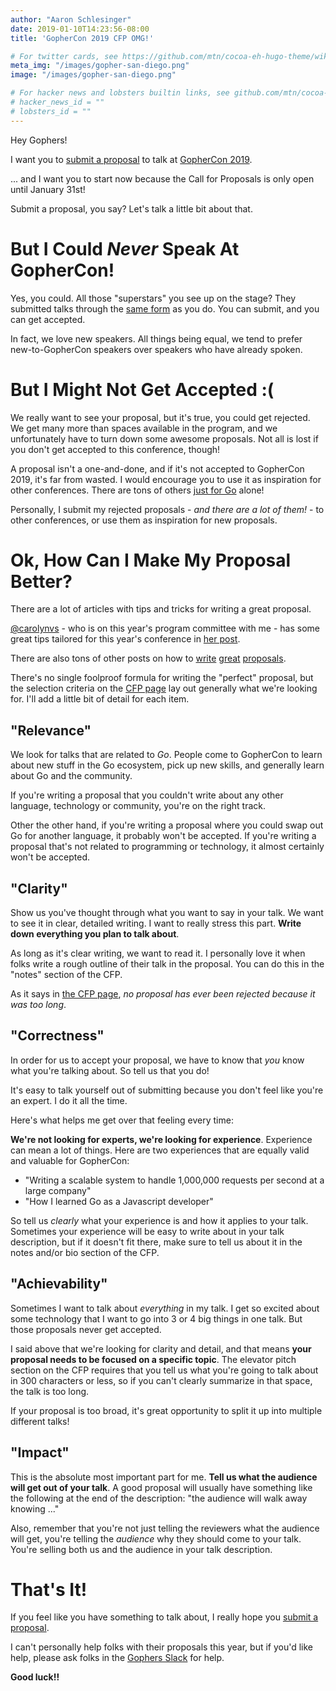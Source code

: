 ```yaml
---
author: "Aaron Schlesinger"
date: 2019-01-10T14:23:56-08:00
title: 'GopherCon 2019 CFP OMG!'

# For twitter cards, see https://github.com/mtn/cocoa-eh-hugo-theme/wiki/Twitter-cards
meta_img: "/images/gopher-san-diego.png"
image: "/images/gopher-san-diego.png"

# For hacker news and lobsters builtin links, see github.com/mtn/cocoa-eh-hugo-theme/wiki/Social-Links
# hacker_news_id = ""
# lobsters_id = ""
---
```


Hey Gophers!

I want you to [submit a proposal](https://www.papercall.io/gophercon-2019) to talk at [GopherCon 2019](https://www.gophercon.com/home).

... and I want you to start now because the Call for Proposals is only open until January 31st!

Submit a proposal, you say? Let's talk a little bit about that.

# But I Could _Never_ Speak At GopherCon!

Yes, you could. All those "superstars" you see up on the stage? They submitted talks through the [same form](https://www.papercall.io/gophercon-2019) as you do. You can submit, and you can get accepted.

In fact, we love new speakers. All things being equal, we tend to prefer new-to-GopherCon speakers over speakers who have already spoken.

# But I Might Not Get Accepted :(

We really want to see your proposal, but it's true, you could get rejected. We get many more than spaces available in the program, and we unfortunately have to turn down some awesome proposals. Not all is lost if you don't get accepted to this conference, though!

A proposal isn't a one-and-done, and if it's not accepted to GopherCon 2019, it's far from wasted. I would encourage you to use it as inspiration for other conferences. There are tons of others [just for Go](https://github.com/golang/go/wiki/Conferences) alone!

Personally, I submit my rejected proposals - _and there are a lot of them!_ - to other conferences, or use them as inspiration for new proposals.

# Ok, How Can I Make My Proposal Better?

There are a lot of articles with tips and tricks for writing a great proposal.

[@carolynvs](https://twitter.com/carolynvs) - who is on this year's program committee with me - has some great tips tailored for this year's conference in [her post](https://carolynvanslyck.com/blog/2018/12/talk-at-gophercon/).

There are also tons of other posts on how to [write](https://medium.com/@fox/how-to-write-a-successful-conference-proposal-4461509d3e32) [great](https://dave.cheney.net/2017/02/12/how-to-write-a-successful-conference-proposal) [proposals](http://russolsen.com/articles/2012/06/21/acing-the-technical-talk-getting-your-proposal-through-the-door.html).

There's no single foolproof formula for writing the "perfect" proposal, but the selection criteria on the [CFP page](https://www.papercall.io/gophercon-2019) lay out generally what we're looking for. I'll add a little bit of detail for each item.

## "Relevance"

We look for talks that are related to _Go_. People come to GopherCon to learn about new stuff in the Go ecosystem, pick up new skills, and generally learn about Go and the community.

If you're writing a proposal that you couldn't write about any other language, technology or community, you're on the right track.

Other the other hand, if you're writing a proposal where you could swap out Go for another language, it probably won't be accepted. If you're writing a proposal that's not related to programming or technology, it almost certainly won't be accepted.

## "Clarity"

Show us you've thought through what you want to say in your talk. We want to see it in clear, detailed writing. I want to really stress this part. **Write down everything you plan to talk about**.

As long as it's clear writing, we want to read it. I personally love it when folks write a rough outline of their talk in the proposal. You can do this in the "notes" section of the CFP.

As it says in [the CFP page](https://www.papercall.io/gophercon-2019), _no proposal has ever been rejected because it was too long_.

## "Correctness"

In order for us to accept your proposal, we have to know that _you_ know what you're talking about. So tell us that you do!

It's easy to talk yourself out of submitting because you don't feel like you're an expert. I do it all the time.

Here's what helps me get over that feeling every time:

**We're not looking for experts, we're looking for experience**. Experience can mean a lot of things. Here are two experiences that are equally valid and valuable for GopherCon:

- "Writing a scalable system to handle 1,000,000 requests per second at a large company"
- "How I learned Go as a Javascript developer"

So tell us _clearly_ what your experience is and how it applies to your talk. Sometimes your experience will be easy to write about in your talk description, but if it doesn't fit there, make sure to tell us about it in the notes and/or bio section of the CFP.

## "Achievability"

Sometimes I want to talk about _everything_ in my talk. I get so excited about some technology that I want to go into 3 or 4 big things in one talk. But those proposals never get accepted.

I said above that we're looking for clarity and detail, and that means **your proposal needs to be focused on a specific topic**. The elevator pitch section on the CFP requires that you tell us what you're going to talk about in 300 characters or less, so if you can't clearly summarize in that space, the talk is too long.

If your proposal is too broad, it's great opportunity to split it up into multiple different talks!

## "Impact"

This is the absolute most important part for me. **Tell us what the audience will get out of your talk**. A good proposal will usually have something like the following at the end of the description: "the audience will walk away knowing ..."

Also, remember that you're not just telling the reviewers what the audience will get, you're telling the _audience_ why they should come to your talk. You're selling both us and the audience in your talk description.

# That's It!

If you feel like you have something to talk about, I really hope you [submit a proposal](https://www.papercall.io/gophercon-2019).

I can't personally help folks with their proposals this year, but if you'd like help, please ask folks in the [Gophers Slack](https://invite.slack.golangbridge.org/) for help.

**Good luck!!**
